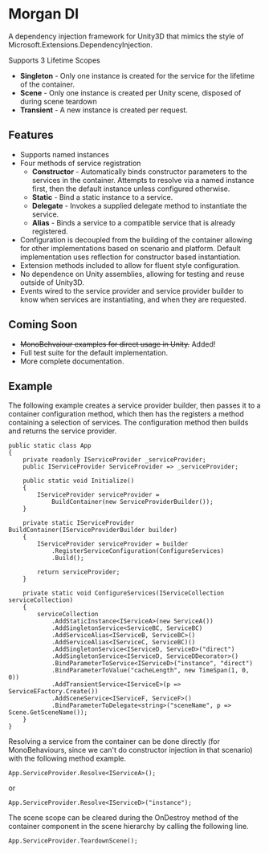 # Morgan DI
A dependency injection framework for Unity3D that mimics the style of Microsoft.Extensions.DependencyInjection.

Supports 3 Lifetime Scopes
* **Singleton** - Only one instance is created for the service for the lifetime of the container.
* **Scene** - Only one instance is created per Unity scene, disposed of during scene teardown
* **Transient** - A new instance is created per request.

## Features
* Supports named instances
* Four methods of service registration
	* **Constructor** - Automatically binds constructor parameters to the services in the container. Attempts to resolve via a named instance first, then the default instance unless configured otherwise.
	* **Static** - Bind a static instance to a service.
	* **Delegate** - Invokes a supplied delegate method to instantiate the service.
	*  **Alias** - Binds a service to a compatible service that is already registered.
* Configuration is decoupled from the building of the container allowing for other implementations based on scenario and platform. Default implementation uses reflection for constructor based instantiation.
* Extension methods included to allow for fluent style configuration.
* No dependence on Unity assemblies, allowing for testing and reuse outside of Unity3D.
* Events wired to the service provider and service provider builder to know when services are instantiating, and when they are requested.

## Coming Soon
* ~~MonoBehvaiour examples for direct usage in Unity.~~ Added!
* Full test suite for the default implementation.
* More complete documentation.

## Example 
The following example creates a service provider builder, then passes it to a container configuration method, which then has the registers a method containing a selection of services. The configuration method then builds and returns the service provider.

	public static class App
	{
		private readonly IServiceProvider _serviceProvider;
		public IServiceProvider ServiceProvider => _serviceProvider;

		public static void Initialize()
		{
		    IServiceProvider serviceProvider =
			    BuildContainer(new ServiceProviderBuilder());
		}
	
		private static IServiceProvider BuildContainer(IServiceProviderBuilder builder)
		{
			IServiceProvider serviceProvider = builder
				.RegisterServiceConfiguration(ConfigureServices)
				.Build();
		
			return serviceProvider;
		}
	
		private static void ConfigureServices(IServiceCollection serviceCollection)
		{
			serviceCollection
				.AddStaticInstance<IServiceA>(new ServiceA())
				.AddSingletonService<ServiceBC, ServiceBC)
				.AddServiceAlias<IServiceB, ServiceBC>()
				.AddServiceAlias<IServiceC, ServiceBC)()
				.AddSingletonService<IServiceD, ServiceD>("direct")
				.AddSingletonService<IServiceD, ServiceDDecorator>()
				.BindParameterToService<IServiceD>("instance", "direct")
				.BindParameterToValue("cacheLength", new TimeSpan(1, 0, 0))
				.AddTransientService<IServiceE>(p => ServiceEFactory.Create())
				.AddSceneService<IServiceF, ServiceF>()
				.BindParameterToDelegate<string>("sceneName", p => Scene.GetSceneName());
		}
	}

Resolving a service from the container can be done directly (for MonoBehaviours, since we can't do constructor injection in that scenario) with the following method example.

	App.ServiceProvider.Resolve<IServiceA>();
		
or

	App.ServiceProvider.Resolve<IServiceD>("instance");

The scene scope can be cleared during the OnDestroy method of the container component in the scene hierarchy by calling the following line.

	App.ServiceProvider.TeardownScene(); 
